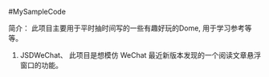 #MySampleCode

简介： 此项目主要用于平时抽时间写的一些有趣好玩的Dome, 用于学习参考等等。 

1. JSDWeChat、 此项目是想模仿 WeChat 最近新版本发现的一个阅读文章悬浮窗口的功能。
